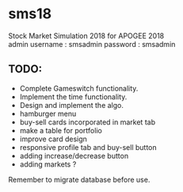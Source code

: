 # sms18
Stock Market Simulation 2018 for APOGEE 2018  
admin username : smsadmin
password : smsadmin
## TODO:    
* Complete Gameswitch functionality.
* Implement the time functionality.
* Design and implement the algo.
* hamburger menu
* buy-sell cards incorporated in market tab
* make a table for portfolio
* improve card design
* responsive profile tab and buy-sell button
* adding increase/decrease button
* adding markets ?


Remember to migrate database before use. 
